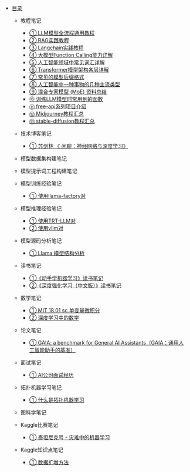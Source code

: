 * [目录](README.md)
  * 教程笔记
    * [① LLM模型全流程通用教程](教程笔记/ch01.md)
    * [② RAG实践教程](教程笔记/ch02.md)
    * [③ Langchain实践教程](教程笔记/ch03.md)
    * [④ 大模型Function Calling能力详解](教程笔记/ch04.md)
    * [⑤ 人工智能领域中常见词汇详解](教程笔记/ch05.md)
    * [⑥ Transformer模型架构各层详解](教程笔记/ch06.md)
    * [⑦ 常见的模型后缀格式](教程笔记/ch07.md)
    * [⑧ 人工智能中一种事物的几种主流类型](教程笔记/ch08.md)
    * [⑨ 混合专家模型 (MoE) 资料总结](教程笔记/ch09.md)
    * [⑩ 训练LLM模型时常用到的函数](教程笔记/ch10.md)
    * [⑪ free-api系列项目介绍](教程笔记/ch11.md)
    * [⑫ Midjourney教程汇总](教程笔记/ch12.md)
    * [⑬ stable-diffusion教程汇总](教程笔记/ch13.md)
  * 技术博客笔记
    * [① 苏剑林 《 闲聊：神经网络与深度学习》](技术博客笔记/ch01.md)
  
  * 模型数据集构建笔记

  * 模型提示词工程构建笔记
  
  * 模型训练经验笔记
    * [① 使用llama-factory对](模型训练经验笔记/ch01.md)
  * 模型推理经验笔记
    * [① 使用TRT-LLM对](模型推理经验笔记/ch01.md)
    * [② 使用vllm对](模型推理经验笔记/ch02.md)
  * 模型源码分析笔记
    * [① Llama 模型结构分析](模型源码分析笔记/ch01.md)
  * 读书笔记
    * [①《动手学机器学习》读书笔记](读书笔记/ch01.md)
    * [②《深度强化学习（中文版）》读书笔记](读书笔记/ch02.md)
  * 数学笔记
    * [① MIT 18.01 sc  单变量微积分](数学笔记/ch01.md)
    * [② 深度学习中的数学](数学笔记/ch02.md)
  * 论文笔记
    * [① GAIA: a benchmark for General AI Assistants（GAIA：通用人工智能助手的基准） ](论文笔记/ch01.md)
  * 面试笔记
    * [① AI公司面试经历](面试笔记/ch01.md)
  * 拓扑机器学习笔记
    * [① 什么是拓扑机器学习](拓扑机器学习笔记/ch01.md)
  * 图科学笔记

  * Kaggle比赛笔记
    * [① 泰坦尼克号 - 灾难中的机器学习](Kaggle比赛笔记/ch01.md)
  * Kaggle知识点笔记
    * [① 数据扩增方法](Kaggle知识点笔记/ch01.md)